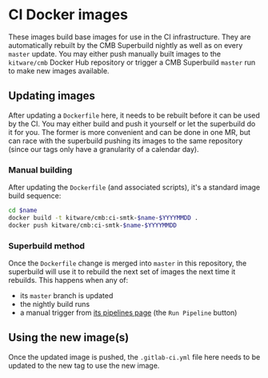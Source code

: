 # CI Docker images

These images build base images for use in the CI infrastructure. They are
automatically rebuilt by the CMB Superbuild nightly as well as on every
`master` update. You may either push manually built images to the `kitware/cmb`
Docker Hub repository or trigger a CMB Superbuild `master` run to make new
images available.

## Updating images

After updating a `Dockerfile` here, it needs to be rebuilt before it can be
used by the CI. You may either build and push it yourself or let the
superbuild do it for you. The former is more convenient and can be done in one
MR, but can race with the superbuild pushing its images to the same repository
(since our tags only have a granularity of a calendar day).

### Manual building

After updating the `Dockerfile` (and associated scripts), it's a standard image
build sequence:

```sh
cd $name
docker build -t kitware/cmb:ci-smtk-$name-$YYYYMMDD .
docker push kitware/cmb:ci-smtk-$name-$YYYYMMDD
```

### Superbuild method

Once the `Dockerfile` change is merged into `master` in this repository, the
superbuild will use it to rebuild the next set of images the next time it
rebuilds. This happens when any of:

  - its `master` branch is updated
  - the nightly build runs
  - a manual trigger from [its pipelines page][] (the `Run Pipeline` button)

## Using the new image(s)

Once the updated image is pushed, the `.gitlab-ci.yml` file here needs to be
updated to the new tag to use the new image.

[its pipelines page]: https://gitlab.kitware.com/cmb/cmb-superbuild/-/pipelines
